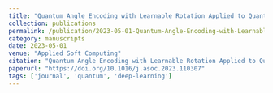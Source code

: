 ```yaml
---
title: "Quantum Angle Encoding with Learnable Rotation Applied to Quantum–Classical Convolutional Neural Networks"
collection: publications
permalink: /publication/2023-05-01-Quantum-Angle-Encoding-with-Learnable-Rotation-Applied-to-Quantum-Classical-Convolutional-Neural-Networks
category: manuscripts
date: 2023-05-01
venue: "Applied Soft Computing"
citation: "Quantum Angle Encoding with Learnable Rotation Applied to Quantum–Classical Convolutional Neural Networks. *Applied Soft Computing*, 2023. https://doi.org/10.1016/j.asoc.2023.110307"
paperurl: "https://doi.org/10.1016/j.asoc.2023.110307"
tags: ['journal', 'quantum', 'deep-learning']
---
```

